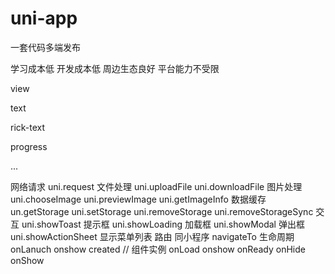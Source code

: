 # uni-app

一套代码多端发布

学习成本低 开发成本低 周边生态良好 平台能力不受限


view

text

rick-text

progress 

...

网络请求
uni.request
文件处理
uni.uploadFile
uni.downloadFile 
图片处理
uni.chooseImage 
uni.previewImage 
uni.getImageInfo
数据缓存 
un.getStorage
uni.setStorage
uni.removeStorage 
uni.removeStorageSync
交互
uni.showToast 提示框
uni.showLoading 加载框
uni.showModal  弹出框
uni.showActionSheet 显示菜单列表
路由
同小程序
navigateTo 
生命周期
onLanuch
onshow
created  // 组件实例
onLoad
onshow
onReady
onHide
onShow

